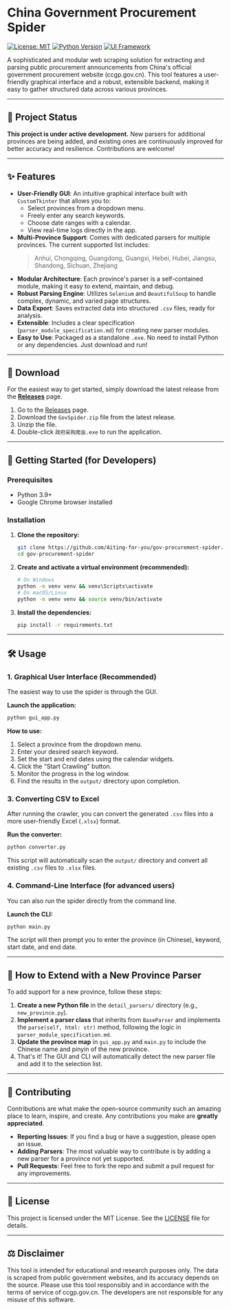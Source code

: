 # China Government Procurement Spider

[![License: MIT](https://img.shields.io/badge/License-MIT-yellow.svg)](https://opensource.org/licenses/MIT)
[![Python Version](https://img.shields.io/badge/python-3.9+-blue.svg)](https://www.python.org/downloads/)
[![UI Framework](https://img.shields.io/badge/UI-CustomTkinter-blue)](https://github.com/TomSchimansky/CustomTkinter)

A sophisticated and modular web scraping solution for extracting and parsing public procurement announcements from China's official government procurement website (ccgp.gov.cn). This tool features a user-friendly graphical interface and a robust, extensible backend, making it easy to gather structured data across various provinces.

---

## 🌟 Project Status

**This project is under active development.** New parsers for additional provinces are being added, and existing ones are continuously improved for better accuracy and resilience. Contributions are welcome!

---

## ✨ Features

- **User-Friendly GUI**: An intuitive graphical interface built with `CustomTkinter` that allows you to:
    - Select provinces from a dropdown menu.
    - Freely enter any search keywords.
    - Choose date ranges with a calendar.
    - View real-time logs directly in the app.
- **Multi-Province Support**: Comes with dedicated parsers for multiple provinces. The current supported list includes:
    > Anhui, Chongqing, Guangdong, Guangxi, Hebei, Hubei, Jiangsu, Shandong, Sichuan, Zhejiang
- **Modular Architecture**: Each province's parser is a self-contained module, making it easy to extend, maintain, and debug.
- **Robust Parsing Engine**: Utilizes `Selenium` and `BeautifulSoup` to handle complex, dynamic, and varied page structures.
- **Data Export**: Saves extracted data into structured `.csv` files, ready for analysis.
- **Extensible**: Includes a clear specification (`parser_module_specification.md`) for creating new parser modules.
- **Easy to Use**: Packaged as a standalone `.exe`. No need to install Python or any dependencies. Just download and run!

---

## 💾 Download

For the easiest way to get started, simply download the latest release from the **[Releases](https://github.com/Aiting-for-you/gov-procurement-spider/releases)** page.

1.  Go to the [Releases](https://github.com/Aiting-for-you/gov-procurement-spider/releases) page.
2.  Download the `GovSpider.zip` file from the latest release.
3.  Unzip the file.
4.  Double-click `政府采购爬虫.exe` to run the application.

---

## 🚀 Getting Started (for Developers)

### Prerequisites

- Python 3.9+
- Google Chrome browser installed

### Installation

1.  **Clone the repository:**
    ```bash
    git clone https://github.com/Aiting-for-you/gov-procurement-spider.git
    cd gov-procurement-spider
    ```

2.  **Create and activate a virtual environment (recommended):**
    ```bash
    # On Windows
    python -m venv venv && venv\Scripts\activate
    # On macOS/Linux
    python -m venv venv && source venv/bin/activate
    ```

3.  **Install the dependencies:**
    ```bash
    pip install -r requirements.txt
    ```

---

## 🛠️ Usage

### 1. Graphical User Interface (Recommended)

The easiest way to use the spider is through the GUI.

**Launch the application:**
```bash
python gui_app.py
```

**How to use:**
1.  Select a province from the dropdown menu.
2.  Enter your desired search keyword.
3.  Set the start and end dates using the calendar widgets.
4.  Click the "Start Crawling" button.
5.  Monitor the progress in the log window.
6.  Find the results in the `output/` directory upon completion.

### 3. Converting CSV to Excel

After running the crawler, you can convert the generated `.csv` files into a more user-friendly Excel (`.xlsx`) format.

**Run the converter:**
```bash
python converter.py
```
This script will automatically scan the `output/` directory and convert all existing `.csv` files to `.xlsx` files.

### 4. Command-Line Interface (for advanced users)

You can also run the spider directly from the command line.

**Launch the CLI:**
```bash
python main.py
```
The script will then prompt you to enter the province (in Chinese), keyword, start date, and end date.

---

## 🔧 How to Extend with a New Province Parser

To add support for a new province, follow these steps:

1.  **Create a new Python file** in the `detail_parsers/` directory (e.g., `new_province.py`).
2.  **Implement a parser class** that inherits from `BaseParser` and implements the `parse(self, html: str)` method, following the logic in `parser_module_specification.md`.
3.  **Update the province map** in `gui_app.py` and `main.py` to include the Chinese name and pinyin of the new province.
4.  That's it! The GUI and CLI will automatically detect the new parser file and add it to the selection list.

---

## 🤝 Contributing

Contributions are what make the open-source community such an amazing place to learn, inspire, and create. Any contributions you make are **greatly appreciated**.

-   **Reporting Issues**: If you find a bug or have a suggestion, please open an issue.
-   **Adding Parsers**: The most valuable way to contribute is by adding a new parser for a province not yet supported.
-   **Pull Requests**: Feel free to fork the repo and submit a pull request for any improvements.

---

## 📜 License

This project is licensed under the MIT License. See the [LICENSE](LICENSE) file for details.

---

## ⚖️ Disclaimer

This tool is intended for educational and research purposes only. The data is scraped from public government websites, and its accuracy depends on the source. Please use this tool responsibly and in accordance with the terms of service of ccgp.gov.cn. The developers are not responsible for any misuse of this software.